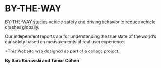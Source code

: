# BY-THE-WAY
BY-THE-WAY studies vehicle safety and driving behavior to reduce vehicle crashes globally.

Our independent reports are for understanding the true state of the world’s car safety based on measurements of real user experience.


*This Website was designed as part of a collage project.

**By Sara Borowski and Tamar Cohen**
